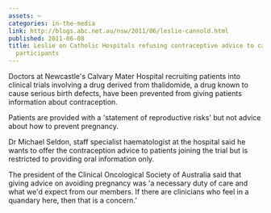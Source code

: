 ```yaml
---
assets: ~
categories: in-the-media
link: http://blogs.abc.net.au/nsw/2011/06/leslie-cannold.html
published: 2011-06-08
title: Leslie on Catholic Hospitals refusing contraceptive advice to cancer trial
  participants
---
```

Doctors at Newcastle's Calvary Mater Hospital recruiting patients into clinical trials involving a drug derived from thalidomide, a drug known to cause serious birth defects, have been prevented from giving patients information about contraception.

Patients are provided with a 'statement of reproductive risks' but not advice about how to prevent pregnancy.

Dr Michael Seldon, staff specialist haematologist at the hospital said he wants to offer the contraception advice to patients joining the trial but is restricted to providing oral information only.

The president of the Clinical Oncological Society of Australia said that giving advice on avoiding pregnancy was 'a necessary duty of care and what we'd expect from our members. If there are clinicians who feel in a quandary here, then that is a concern.'
